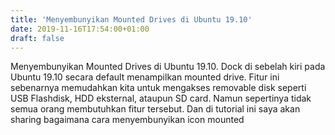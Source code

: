 ```yaml
---
title: 'Menyembunyikan Mounted Drives di Ubuntu 19.10'
date: 2019-11-16T17:54:00+01:00
draft: false
---
```


Menyembunyikan Mounted Drives di Ubuntu 19.10. Dock di sebelah kiri pada Ubuntu 19.10 secara default menampilkan mounted drive. Fitur ini sebenarnya memudahkan kita untuk mengakses removable disk seperti USB Flashdisk, HDD eksternal, ataupun SD card. Namun sepertinya tidak semua orang membutuhkan fitur tersebut. Dan di tutorial ini saya akan sharing bagaimana cara menyembunyikan icon mounted